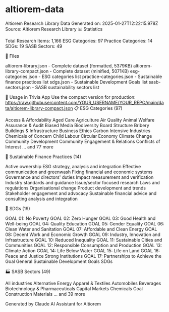 # altiorem-data

Altiorem Research Library Data
Generated on: 2025-01-27T12:22:15.978Z
Source: Altiorem Research Library
📊 Statistics

Total Research Items: 1,166
ESG Categories: 97
Practice Categories: 14
SDGs: 19
SASB Sectors: 49

📁 Files

altiorem-library.json - Complete dataset (formatted, 5379KB)
altiorem-library-compact.json - Complete dataset (minified, 5071KB)
esg-categories.json - ESG categories list
practice-categories.json - Sustainable finance practices list
sdgs.json - Sustainable Development Goals list
sasb-sectors.json - SASB sustainability sectors list

🚀 Usage in Trivia App
Use the compact version for production:
https://raw.githubusercontent.com/YOUR_USERNAME/YOUR_REPO/main/data/altiorem-library-compact.json
📋 ESG Categories (97)

Access & Affordability
Aged Care
Agriculture
Air Quality
Animal Welfare
Assurance & Audit
Biased Media
Biodiversity
Board Structure
Bribery
Buildings & Infrastructure
Business Ethics
Carbon Intensive Industries
Chemicals of Concern
Child Labour
Circular Economy
Climate Change
Community Development
Community Engagement & Relations
Conflicts of Interest
... and 77 more

💼 Sustainable Finance Practices (14)

Active ownership
ESG strategy, analysis and integration
Effective communication and greenwash
Fixing financial and economic systems
Governance and directors' duties
Impact measurement and verification
Industry standards and guidance
Issue/sector focused research
Laws and regulations
Organisational change
Product development and trends
Stakeholder engagement and advocacy
Sustainable financial advice and consulting
analysis and integration

🎯 SDGs (19)

GOAL 01: No Poverty
GOAL 02: Zero Hunger
GOAL 03: Good Health and Well-being
GOAL 04: Quality Education
GOAL 05: Gender Equality
GOAL 06: Clean Water and Sanitation
GOAL 07: Affordable and Clean Energy
GOAL 08: Decent Work and Economic Growth
GOAL 09: Industry, Innovation and Infrastructure
GOAL 10: Reduced Inequality
GOAL 11: Sustainable Cities and Communities
GOAL 12: Responsible Consumption and Production
GOAL 13: Climate Action
GOAL 14: Life Below Water
GOAL 15: Life on Land
GOAL 16: Peace and Justice Strong Institutions
GOAL 17: Partnerships to Achieve the Goal
General Sustainable Development Goals
SDGs

🏭 SASB Sectors (49)

All industries
Alternative Energy
Apparel & Textiles
Automobiles
Beverages
Biotechnology & Pharmaceuticals
Capital Markets
Chemicals
Coal
Construction Materials
... and 39 more


Generated by Claude AI Assistant for Altiorem
